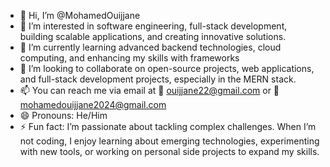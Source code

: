 - 👋 Hi, I’m @MohamedOuijjane
- 👀 I’m interested in software engineering, full-stack development, building scalable applications, and creating innovative solutions.
- 🌱 I’m currently learning advanced backend technologies, cloud computing, and enhancing my skills with frameworks
- 💞️ I’m looking to collaborate on open-source projects, web applications, and full-stack development projects, especially in the MERN stack.
- 📫 You can reach me via email at 📧 ouijjane22@gmail.com or 📧 mohamedouijjane2024@gmail.com
- 😄 Pronouns: He/Him
- ⚡ Fun fact: I’m passionate about tackling complex challenges. When I’m not coding, I enjoy learning about emerging technologies, experimenting with new tools, or working on personal side projects to expand my skills.
